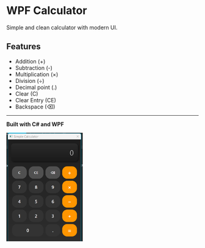 # WPF Calculator

Simple and clean calculator with modern UI.

## Features

- Addition (+)
- Subtraction (-)
- Multiplication (×)
- Division (÷)
- Decimal point (.)
- Clear (C)
- Clear Entry (CE)
- Backspace (⌫)

---

**Built with C# and WPF**

<img src="Image.png" alt="Calculator Screenshot" width="200">
